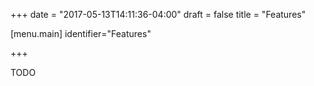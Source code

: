 +++
date = "2017-05-13T14:11:36-04:00"
draft = false
title = "Features"

[menu.main]
identifier="Features"

+++

TODO
